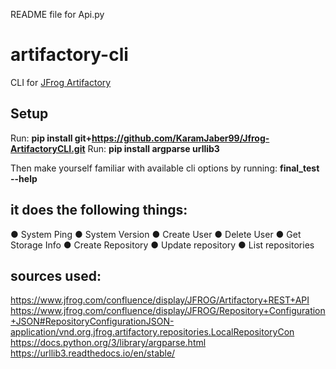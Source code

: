 README file for Api.py

# artifactory-cli
CLI for [JFrog Artifactory](https://www.jfrog.com/confluence/display/RTF)

## Setup
Run: **pip install git+https://github.com/KaramJaber99/Jfrog-ArtifactoryCLI.git**
Run: **pip install argparse urllib3**


Then make yourself familiar with available cli options by running: **final_test --help**


## it does the following things:
● System Ping
● System Version
● Create User
● Delete User
● Get Storage Info
● Create Repository
● Update repository
● List repositories



## sources used:

https://www.jfrog.com/confluence/display/JFROG/Artifactory+REST+API
https://www.jfrog.com/confluence/display/JFROG/Repository+Configuration+JSON#RepositoryConfigurationJSON-application/vnd.org.jfrog.artifactory.repositories.LocalRepositoryCon
https://docs.python.org/3/library/argparse.html
https://urllib3.readthedocs.io/en/stable/



